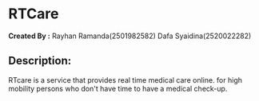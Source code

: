 # RTCare

**Created By :**
 Rayhan Ramanda(2501982582)
 Dafa Syaidina(2520022282)

## Description:
RTcare is a service that provides real time medical care online. for high mobility persons who don't have time to have a medical check-up.


